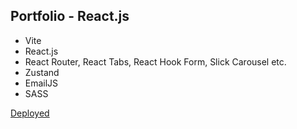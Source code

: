 ## Portfolio - React.js

- Vite
- React.js
- React Router, React Tabs, React Hook Form, Slick Carousel etc.
- Zustand
- EmailJS
- SASS

[Deployed](https://guccifer.site/)
